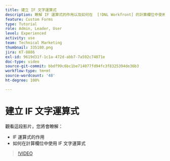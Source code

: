 ```yaml
---
title: 建立 IF 文字運算式
description: 瞭解 IF 運算式的作用以及如何在  [!DNL Workfront] 的計算欄位中使用此運算式。
feature: Custom Forms
type: Tutorial
role: Admin, Leader, User
level: Experienced
activity: use
team: Technical Marketing
thumbnail: 335180.png
jira: KT-8886
exl-id: 9619d31f-1c1a-472d-abb7-7a592c74071e
doc-type: video
source-git-commit: bbdf99c6bc1be714077fd94fc3f8325394de36b3
workflow-type: tm+mt
source-wordcount: '48'
ht-degree: 100%

---
```


# 建立 IF 文字運算式

觀看這段影片，您將會瞭解：

* IF 運算式的作用
* 如何在計算欄位中使用 IF 文字運算式

>[!VIDEO](https://video.tv.adobe.com/v/335180/?quality=12&learn=on&enablevpops=1)
